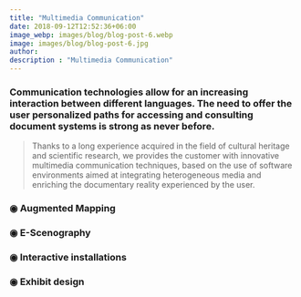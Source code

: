 ```yaml
---
title: "Multimedia Communication"
date: 2018-09-12T12:52:36+06:00
image_webp: images/blog/blog-post-6.webp
image: images/blog/blog-post-6.jpg
author:
description : "Multimedia Communication"
---
```


### Communication technologies allow for an increasing interaction between different languages. The need to offer the user personalized paths for accessing and consulting document systems is strong as never before.

> Thanks to a long experience acquired in the field of cultural heritage and scientific research, we provides the customer with innovative multimedia communication techniques, based on the use of software environments aimed at integrating heterogeneous media and enriching the documentary reality experienced by the user.

### ◉ Augmented Mapping
### ◉ E-Scenography
### ◉ Interactive installations
### ◉ Exhibit design

